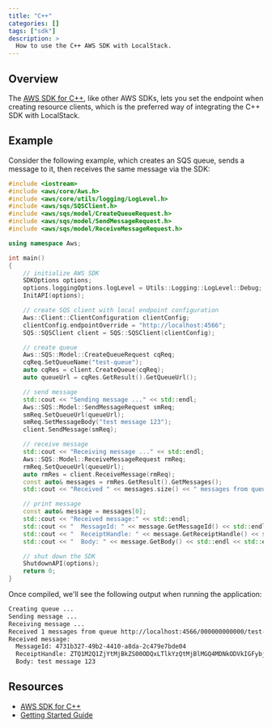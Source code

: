 ```yaml
---
title: "C++"
categories: []
tags: ["sdk"]
description: >
  How to use the C++ AWS SDK with LocalStack.
---
```


## Overview

The [AWS SDK for C++](https://docs.aws.amazon.com/sdk-for-cpp), like other AWS SDKs, lets you set the endpoint when creating resource clients,
which is the preferred way of integrating the C++ SDK with LocalStack.

## Example

Consider the following example, which creates an SQS queue, sends a message to it, then receives the same message via the SDK:

```cpp
#include <iostream>
#include <aws/core/Aws.h>
#include <aws/core/utils/logging/LogLevel.h>
#include <aws/sqs/SQSClient.h>
#include <aws/sqs/model/CreateQueueRequest.h>
#include <aws/sqs/model/SendMessageRequest.h>
#include <aws/sqs/model/ReceiveMessageRequest.h>

using namespace Aws;

int main()
{
    // initialize AWS SDK
    SDKOptions options;
    options.loggingOptions.logLevel = Utils::Logging::LogLevel::Debug;
    InitAPI(options);

    // create SQS client with local endpoint configuration
    Aws::Client::ClientConfiguration clientConfig;
    clientConfig.endpointOverride = "http://localhost:4566";
    SQS::SQSClient client = SQS::SQSClient(clientConfig);

    // create queue
    Aws::SQS::Model::CreateQueueRequest cqReq;
    cqReq.SetQueueName("test-queue");
    auto cqRes = client.CreateQueue(cqReq);
    auto queueUrl = cqRes.GetResult().GetQueueUrl();

    // send message
    std::cout << "Sending message ..." << std::endl;
    Aws::SQS::Model::SendMessageRequest smReq;
    smReq.SetQueueUrl(queueUrl);
    smReq.SetMessageBody("test message 123");
    client.SendMessage(smReq);

    // receive message
    std::cout << "Receiving message ..." << std::endl;
    Aws::SQS::Model::ReceiveMessageRequest rmReq;
    rmReq.SetQueueUrl(queueUrl);
    auto rmRes = client.ReceiveMessage(rmReq);
    const auto& messages = rmRes.GetResult().GetMessages();
    std::cout << "Received " << messages.size() << " messages from queue " << queueUrl << std::endl;

    // print message
    const auto& message = messages[0];
    std::cout << "Received message:" << std::endl;
    std::cout << "  MessageId: " << message.GetMessageId() << std::endl;
    std::cout << "  ReceiptHandle: " << message.GetReceiptHandle() << std::endl;
    std::cout << "  Body: " << message.GetBody() << std::endl << std::endl;

    // shut down the SDK
    ShutdownAPI(options);
    return 0;
}
```

Once compiled, we'll see the following output when running the application:

```sh
Creating queue ...
Sending message ...
Receiving message ...
Received 1 messages from queue http://localhost:4566/000000000000/test-queue
Received message:
  MessageId: 4731b327-49b2-4410-a8da-2c479e7bde04
  ReceiptHandle: ZTQ1M2Q1ZjYtMjBkZS00ODQxLTlkYzQtMjBlMGQ4MDNkODVkIGFybjphd3M6c3FzOnVzLWVhc3QtMTowMDAwMDAwMDAwMDA6dGVzdC1xdWV1ZSA0NzMxYjMyNy00OWIyLTQ0MTAtYThkYS0yYzQ3OWU3YmRlMDQgMTY3ODIxMjExMS42ODk1NTE=
  Body: test message 123
```

## Resources

* [AWS SDK for C++](https://docs.aws.amazon.com/sdk-for-cpp)
* [Getting Started Guide](https://docs.aws.amazon.com/sdk-for-cpp/v1/developer-guide/getting-started.html)

